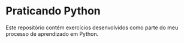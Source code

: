 # Praticando Python

Este repositório contém exercícios desenvolvidos como parte do meu processo de aprendizado em Python.
